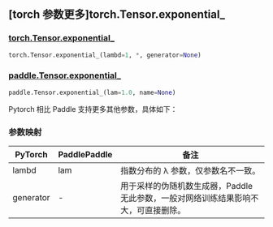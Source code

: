 ## [torch 参数更多]torch.Tensor.exponential\_

### [torch.Tensor.exponential\_](https://pytorch.org/docs/stable/generated/torch.Tensor.exponential_.html#torch.Tensor.exponential_)

```python
torch.Tensor.exponential_(lambd=1, *, generator=None)
```

### [paddle.Tensor.exponential\_](https://www.paddlepaddle.org.cn/documentation/docs/zh/api/paddle/Tensor_cn.html#exponential-lam-1-0-name-none)

```python
paddle.Tensor.exponential_(lam=1.0, name=None)
```

Pytorch 相比 Paddle 支持更多其他参数，具体如下：

### 参数映射

| PyTorch   | PaddlePaddle | 备注                                                                                |
| --------- | ------------ | ----------------------------------------------------------------------------------- |
| lambd     | lam          | 指数分布的 λ 参数，仅参数名不一致。                                                 |
| generator | -            | 用于采样的伪随机数生成器，Paddle 无此参数，一般对网络训练结果影响不大，可直接删除。 |
